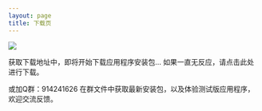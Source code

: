 ```yaml
---
layout: page
title: 下载页
---
```


<script setup>
import {
  VPTeamPage,
  VPTeamPageTitle,
  VPTeamPageSection,
  VPTeamMembers
} from 'vitepress/theme'
import { core } from './_data/core.js'

setTimeout(() => {
  window.open(core.release.url, "_blank");
}, 1500);
</script>

<VPTeamPage>
  <div class="download-container">
    <img src="/loading.gif" />
    <p class="download-desc">获取下载地址中，即将开始下载应用程序安装包... 如果一直无反应，请<a :href="core.release.url" target="_blank">点击此处</a>进行下载。</p>
    <p class="download-desc">或加Q群：914241626 在群文件中获取最新安装包，以及体验测试版应用程序，欢迎交流反馈。</p>
  </div>
</VPTeamPage>

<style lang="sass">
.download-container
  display: flex
  flex-direction: column
  align-items: center
  padding-top: 28px
  img
    width: 100px
    padding: 20px 0
  .download-desc
    margin: 10px 0 0 0
    a
      color: #EF4444
</style>

